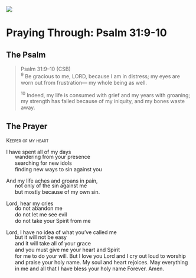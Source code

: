 <img class="intro-right" src="/images/art-paris-psalter.jpg">

<style>
  li {list-style-type: none;}
  p + ul {
    margin-top: -18px;
}
</style>

# Praying Through: Psalm 31:9-10

## The Psalm

>Psalm 31:9–10 (CSB)  
><sup>9</sup> Be gracious to me, LORD, because I am in distress; my eyes are worn out from frustration— my whole being as well. 
>
><sup>10</sup> Indeed, my life is consumed with grief and my years with groaning; my strength has failed because of my iniquity, and my bones waste away.

## The Prayer

<div style="font-variant: small-caps;">Keeper of my heart</div>

I have spent all of my days
* wandering from your presence
* searching for new idols
* finding new ways to sin against you

And my life aches and groans in pain,
* not only of the sin against me
* but mostly because of my own sin.

Lord, hear my cries
* do not abandon me
* do not let me see evil
* do not take your Spirit from me

Lord, I have no idea of what you’ve called me
* but it will not be easy
* and it will take all of your grace
* and you must give me your heart and Spirit
* for me to do your will.
But I love you Lord
 and I cry out loud
 to worship and praise your holy name. 
 My soul and heart rejoices. 
 May everything in me
 and all that I have 
 bless your holy name
 Forever.
Amen. 
